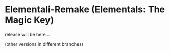 # Elementali-Remake (Elementals: The Magic Key)
release will be here...

(other versions in different branches)
